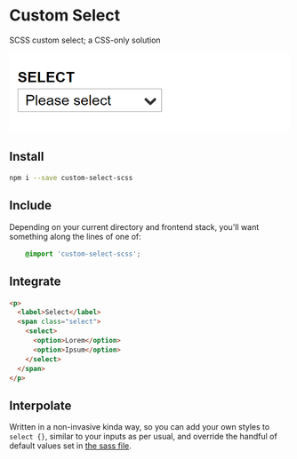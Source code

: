 # Custom Select

SCSS custom select; a CSS-only solution

![Screenshot](posterity/custom-select.png)

## Install

```bash
npm i --save custom-select-scss
```

## Include

Depending on your current directory and frontend stack, you'll want something along the lines of one of:

```scss
    @import 'custom-select-scss';
```
    
## Integrate
```html
<p>
  <label>Select</label>
  <span class="select">
    <select>
      <option>Lorem</option>
      <option>Ipsum</option>
    </select>
  </span>
</p>
```

## Interpolate

Written in a non-invasive kinda way, so you can add your own styles to `select {}`, similar to your inputs as per usual, and override the handful of default values set in [the sass file](https://github.com/entozoon/custom-select-scss/blob/master/custom-select.scss).
